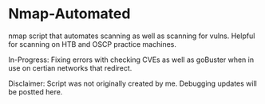 # Nmap-Automated
nmap script that automates scanning as well as scanning for vulns.
Helpful for scanning on HTB and OSCP practice machines.

In-Progress:
Fixing errors with checking CVEs as well as goBuster when in use on certian networks that redirect.

Disclaimer:
Script was not originally created by me. 
Debugging updates will be postted here. 
